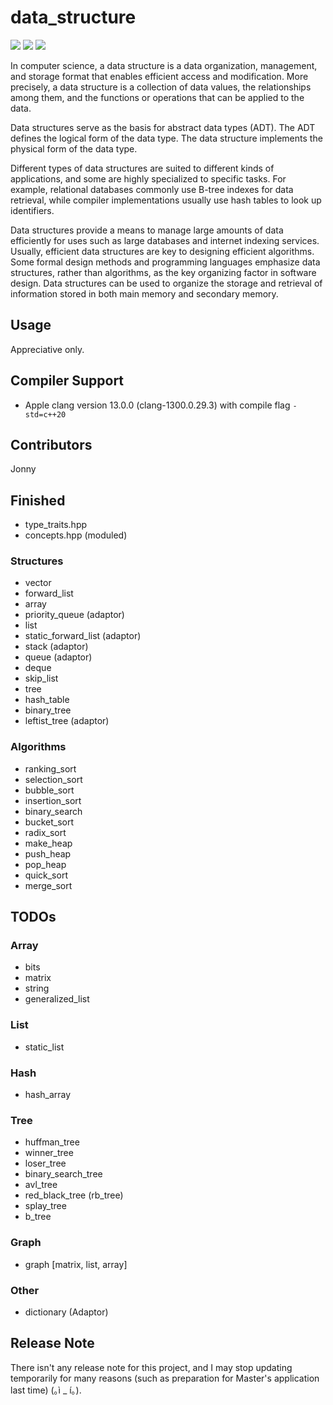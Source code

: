 # data_structure #

![](https://img.shields.io/badge/Build-Pending-yellow)
![](https://img.shields.io/badge/Contributors-1-blue)
![](https://img.shields.io/badge/License-Apache%202.0-brightgreen)

In computer science, a data structure is a data organization, management, and storage format that enables efficient access and modification. More precisely, a data structure is a collection of data values, the relationships among them, and the functions or operations that can be applied to the data.

Data structures serve as the basis for abstract data types (ADT). The ADT defines the logical form of the data type. The data structure implements the physical form of the data type.

Different types of data structures are suited to different kinds of applications, and some are highly specialized to specific tasks. For example, relational databases commonly use B-tree indexes for data retrieval, while compiler implementations usually use hash tables to look up identifiers.

Data structures provide a means to manage large amounts of data efficiently for uses such as large databases and internet indexing services. Usually, efficient data structures are key to designing efficient algorithms. Some formal design methods and programming languages emphasize data structures, rather than algorithms, as the key organizing factor in software design. Data structures can be used to organize the storage and retrieval of information stored in both main memory and secondary memory.

## Usage ##

Appreciative only.

## Compiler Support ##

- Apple clang version 13.0.0 (clang-1300.0.29.3) with compile flag `-std=c++20`

## Contributors ##

Jonny

## Finished ##

- type_traits.hpp
- concepts.hpp (moduled)

### Structures ###

- vector
- forward_list
- array
- priority_queue (adaptor)
- list
- static_forward_list (adaptor)
- stack (adaptor)
- queue (adaptor)
- deque
- skip_list
- tree
- hash_table
- binary_tree
- leftist_tree (adaptor)

### Algorithms ###

- ranking_sort
- selection_sort
- bubble_sort
- insertion_sort
- binary_search
- bucket_sort
- radix_sort
- make_heap
- push_heap
- pop_heap
- quick_sort
- merge_sort

## TODOs ##

### Array ###
- bits
- matrix
- string
- generalized_list

### List ###
- static_list

### Hash ###
- hash_array

### Tree ###
- huffman_tree
- winner_tree
- loser_tree
- binary_search_tree
- avl_tree
- red_black_tree (rb_tree)
- splay_tree
- b_tree

### Graph ###
- graph [matrix, list, array]

### Other ###
- dictionary (Adaptor)

## Release Note ##

There isn't any release note for this project, and I may stop updating temporarily for many reasons (such as preparation for Master's application last time) (｡ì _ í｡).
